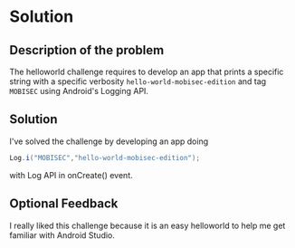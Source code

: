 # Solution

## Description of the problem

The helloworld challenge requires to develop an app that prints a specific string with a specific verbosity `hello-world-mobisec-edition` and tag `MOBISEC` using Android's Logging API.

## Solution

I've solved the challenge by developing an app doing 

```java
Log.i("MOBISEC","hello-world-mobisec-edition");
```

with Log API in onCreate() event.  


## Optional Feedback

I really liked this challenge because it is an easy helloworld to help me get familiar with Android Studio.
